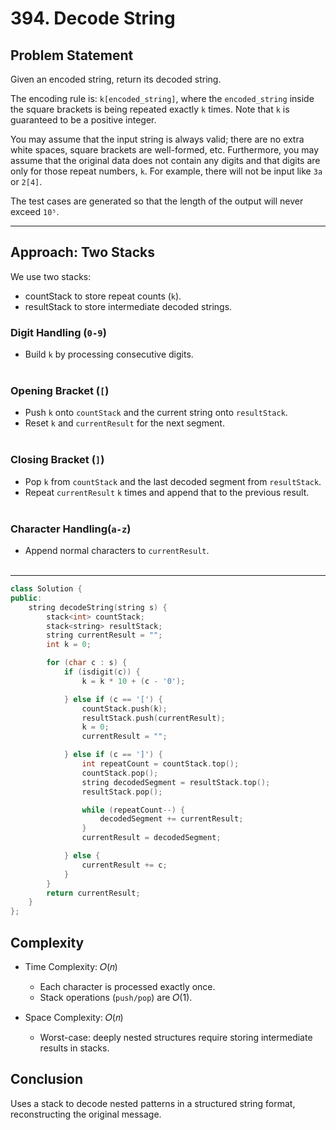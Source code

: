 # 394. Decode String

## Problem Statement
Given an encoded string, return its decoded string.

The encoding rule is: `k[encoded_string]`, where the `encoded_string` inside the square brackets is being repeated exactly `k` times. Note that `k` is guaranteed to be a positive integer.

You may assume that the input string is always valid; there are no extra white spaces, square brackets are well-formed, etc. Furthermore, you may assume that the original data does not contain any digits and that digits are only for those repeat numbers, `k`. For example, there will not be input like `3a` or `2[4]`.

The test cases are generated so that the length of the output will never exceed `10⁵`.

---

## Approach:  Two Stacks

We use two stacks:
- countStack to store repeat counts (`k`).
- resultStack to store intermediate decoded strings.

### Digit Handling (`0-9`)
- Build `k` by processing consecutive digits.<br><br>

### Opening Bracket (`[`)
- Push `k` onto `countStack` and the current string onto `resultStack`. 
- Reset `k` and `currentResult` for the next segment.<br><br>

### Closing Bracket (`]`)
- Pop `k` from `countStack` and the last decoded segment from `resultStack`. 
- Repeat `currentResult` `k` times and append that to the previous result.<br><br>

### Character Handling(`a-z`)
- Append normal characters to `currentResult`.<br><br>

---

```cpp
class Solution {
public:
    string decodeString(string s) {
        stack<int> countStack;
        stack<string> resultStack;
        string currentResult = "";
        int k = 0;

        for (char c : s) {
            if (isdigit(c)) {
                k = k * 10 + (c - '0');

            } else if (c == '[') {
                countStack.push(k);
                resultStack.push(currentResult);
                k = 0;
                currentResult = "";

            } else if (c == ']') {
                int repeatCount = countStack.top();
                countStack.pop();
                string decodedSegment = resultStack.top();
                resultStack.pop();

                while (repeatCount--) {
                    decodedSegment += currentResult;
                }
                currentResult = decodedSegment;

            } else {
                currentResult += c;
            }
        }
        return currentResult;
    }
};
```

## Complexity
- Time Complexity: 𝑂(𝑛) 
    - Each character is processed exactly once. 
    - Stack operations (`push/pop`) are 𝑂(1).

- Space Complexity: 𝑂(𝑛) 
    - Worst-case: deeply nested structures require storing intermediate results in stacks.

## Conclusion
Uses a stack to decode nested patterns in a structured string format, reconstructing the original message.